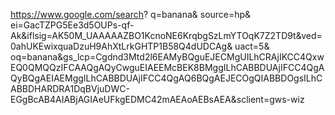 https://www.google.com/search?
q=banana&
source=hp&
ei=GacTZPG5Ee3d5OUPs-qf-Ak&iflsig=AK50M_UAAAAAZBO1KcnoNE6KrqbgSzLmYTOqK7Z2TD9t&ved=0ahUKEwixquaDzuH9AhXtLrkGHTP1B58Q4dUDCAg&
uact=5&
oq=banana&gs_lcp=Cgdnd3Mtd2l6EAMyBQguEJECMgUILhCRAjIKCC4QxwEQ0QMQQzIFCAAQgAQyCwguEIAEEMcBEK8BMggILhCABBDUAjIFCC4QgAQyBQgAEIAEMggILhCABBDUAjIFCC4QgAQ6BQgAEJECOgQIABBDOgsILhCABBDHARDRA1DqBVjuDWC-EGgBcAB4AIABjAGIAeUFkgEDMC42mAEAoAEBsAEA&sclient=gws-wiz